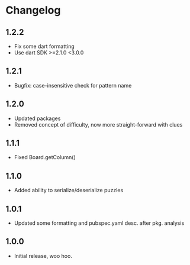 # Changelog

## 1.2.2
* Fix some dart formatting
* Use dart SDK >=2.1.0 <3.0.0

## 1.2.1
* Bugfix: case-insensitive check for pattern name

## 1.2.0
* Updated packages
* Removed concept of difficulty, now more straight-forward with clues

## 1.1.1
* Fixed Board.getColumn() 

## 1.1.0
* Added ability to serialize/deserialize puzzles

## 1.0.1
* Updated some formatting and pubspec.yaml desc. after pkg. analysis

## 1.0.0
* Initial release, woo hoo.
